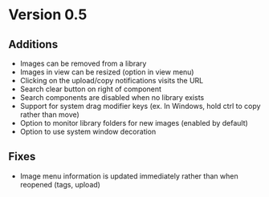 # Version 0.5

## Additions

- Images can be removed from a library
- Images in view can be resized (option in view menu)
- Clicking on the upload/copy notifications visits the URL
- Search clear button on right of component
- Search components are disabled when no library exists
- Support for system drag modifier keys (ex. In Windows, hold ctrl to copy rather than move)
- Option to monitor library folders for new images (enabled by default)
- Option to use system window decoration

## Fixes

- Image menu information is updated immediately rather than when reopened (tags, upload)